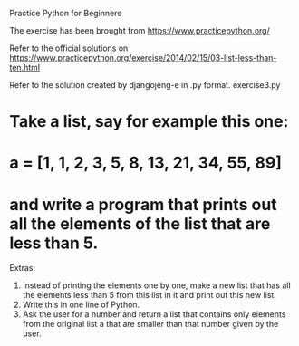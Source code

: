  Practice Python for Beginners

 The exercise has been brought from https://www.practicepython.org/

 Refer to the official solutions on https://www.practicepython.org/exercise/2014/02/15/03-list-less-than-ten.html

 Refer to the solution created by djangojeng-e in .py format. exercise3.py


# Take a list, say for example this one:

#  a = [1, 1, 2, 3, 5, 8, 13, 21, 34, 55, 89]

# and write a program that prints out all the elements of the list that are less than 5.

Extras:

1. Instead of printing the elements one by one, make a new list that has all the elements less than 5 from this list in it and print out this new list.
2. Write this in one line of Python.
3. Ask the user for a number and return a list that contains only elements from the original list a that are smaller than that number given by the user.

